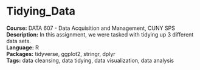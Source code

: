 # Tidying_Data 
**Course:** DATA 607 - Data Acquisition and Management, CUNY SPS  
**Description:** In this assignment, we were tasked with tidying up 3 different data sets.  
**Language:** R  
**Packages:** tidyverse, ggplot2, stringr, dplyr  
**Tags:** data cleansing, data tidying, data visualization, data analysis

